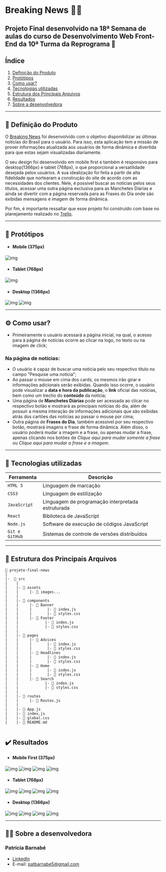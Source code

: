 # Breaking News :newspaper::mega:

## Projeto Final desenvolvido na 18ª Semana de aulas do curso de Desenvolvimento Web Front-End da 10ª Turma da Reprograma :purple_heart:

## Índice

1. [Definição do Produto](#dart-definição-do-produto)
2. [Protótipos](#art-protótipos)
3. [Como usar?](#gear-como-usar)
4. [Tecnologias utilizadas](#robot-tecnologias-utilizadas)
5. [Estrutura dos Principais Arquivos](#file_folder-estrutura-dos-principais-arquivos)
6. [Resultados](#%EF%B8%8F-resultados)
7. [Sobre a desenvolvedora](#woman_technologist-sobre-a-desenvolvedora)

---
## :dart: Definição do Produto

O [Breaking News](...) foi desenvolvido com o objetivo disponibilizar as últimas notícias do Brasil para o usuário. Para isso, esta aplicação tem a missão de prover informações atualizada aos usuários de forma dinâmica e divertida para que estas sejam visualizadas diariamente.

O seu design foi desenvolvido em mobile first e também é responsivo para desktop(1366px) e tablet (768px), o que proporcional a versatilidade desejada pelos usuários. A sua idealização foi feita a partir de alta fidelidade que nortearam a construção do site de acordo com as necessidades dos clientes. Nele, é possível buscar as notícias pelos seus títulos, acessar uma outra página exclusiva para as Manchetes Diárias e ainda se divertir com a página reservada para as Frases do Dia onde são exibidas mensagens e imagem de forma dinâmica.

Por fim, é importante ressaltar que esse projeto foi construído com base no planejamento realizado no [Trello](https://trello.com/b/yWKMWvpd/projeto-final).

---
## :art: Protótipos
* ####  Mobile (375px)
![img](./src/assets/news-mobile.png)

* #### Tablet (768px)
![img](./src/assets/news-tablet.png)

* #### Desktop (1366px)
![img](./src/assets/news-desktop1.png)
![img](./src/assets/news-desktop2.png)

---
## :gear: Como usar?
- Primeiramente o usuário acessará a página inicial, na qual, o acesso para à página de notícias ocorre ao clicar na logo, no texto ou na imagem de click;

### Na página de notícias:
- O usuário é capaz de buscar uma notícia pelo seu respectivo título no campo "Pesquise uma notícia"; 
- Ao passar o mouse em cima dos cards, os mesmos irão girar e informações adicionais serão exibidas. Quando isso ocorre, o usuário pode visualizar a **data e hora da publicação**, o **link** oficial das notícias, bem como um trecho do **conteúdo** da notícia;
- Uma página de **Manchetes Diárias** pode ser acessada ao clicar no respectivo botão e mostrará as principais notícias do dia, além de possuir a mesma interação de informações adicionais que são exibidas atrás dos cartões das notícias ao passar o mouse por cima;
- Outra página de **Frases do Dia**, também acessível por seu respectivo botão, mostrará imagens e frase de forma dinâmica. Além disso, o usuário poderá mudar a imagem e a frase, ou apenas mudar a frase, apenas clicando nos botões de *Clique aqui para mudar somente a frase* ou *Clique aqui para mudar a frase e a imagem*.

---
## :robot: Tecnologias utilizadas

| Ferramenta | Descrição |
| --- | --- |
| `HTML 5` | Linguagem de marcação |
| `CSS3` | Linguagem de estilização |
| `JavaScript` |  Linguagem de programação interpretada estruturada|
| `React` | Biblioteca de JavaScript|
| `Node.js` | Software de execução de códigos JavaScript|
| `Git e GitHub` | Sistemas de controle de versões distribuídos|

---

## :file_folder: Estrutura dos Principais Arquivos
```
📁 projeto-final-news
|
|-  📁 src
|    |
|    |- 📁 assets
|    |     |- 📄 images...
|    |
|    |- 📁 components
|    |     |- 📁 Banner 
|    |     |       |- 📄 index.js
|    |     |       |- 📄 styles.css
|    |     |- 📁 Footer 
|    |            |- 📄 index.js
|    |            |- 📄 styles.css
|    |
|    |- 📁 pages
|    |     |- 📁 Advices 
|    |     |       |- 📄 index.js
|    |     |       |- 📄 styles.css
|    |     |- 📁 Headlines 
|    |     |       |- 📄 index.js
|    |     |       |- 📄 styles.css
|    |     |- 📁 Home 
|    |     |       |- 📄 index.js
|    |     |       |- 📄 styles.css
|    |     |- 📁 Search 
|    |            |- 📄 index.js
|    |            |- 📄 styles.css
|    |
|    |- 📁 routes
|    |     |- 📄 Routes.js 
|    |
|    |- 📄 App.js
|    |- 📄 index.js
|    |- 📄 global.css
|    |- 📄 README.md


```
## ✔️ Resultados
* ####  Mobile First (375px)
![img](./src/assets/result-mobile-home.png)
![img](./src/assets/result-mobile-search.png)
![img](./src/assets/result-mobile-headlines.png)
![img](./src/assets/result-mobile-advices.png)

* #### Tablet (768px)
![img](./src/assets/result-tablet-home.png)
![img](./src/assets/result-tablet-search.png)
![img](./src/assets/result-tablet-headlines.png)
![img](./src/assets/result-tablet-advices.png)

* #### Desktop (1366px)
![img](./src/assets/result-desktop-home.png)
![img](./src/assets/result-desktop-search.png)
![img](./src/assets/result-desktop-headlines.png)
![img](./src/assets/result-desktop-advices.png)

---
## :woman_technologist: Sobre a desenvolvedora
### Patrícia Barnabé

- [LinkedIn](https://www.linkedin.com/in/patriciabarnabe)
- E-mail: patbarnabe5@gmail.com
